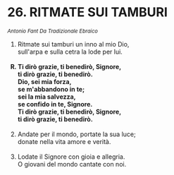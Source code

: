# 26. RITMATE SUI TAMBURI

<sub><i> Antonio Fant Da Tradizionale Ebraico</i></sub>
<ol>
	<li>Ritmate sui tamburi un inno al mio Dio,<br>
		sull'arpa e sulla cetra la lode per lui.</li><br>
	<b><li type="A" value="18">Ti dirò grazie, ti benedirò, Signore,<br>
		ti dirò grazie, ti benedirò.<br>
		Dio, sei mia forza,<br>
		se m'abbandono in te;<br>
		sei la mia salvezza,<br>
		se confido in te, Signore.<br>
		Ti dirò grazie, ti benedirò, Signore,<br>
		ti dirò grazie, ti benedirò.</li></b><br>
	<li value="2">Andate per il mondo, portate la sua luce;<br>
		donate nella vita amore e verità.</li><br>
	<li>Lodate il Signore con gioia e allegria.<br>
		O giovani del mondo cantate con noi.</li>
</ol>
